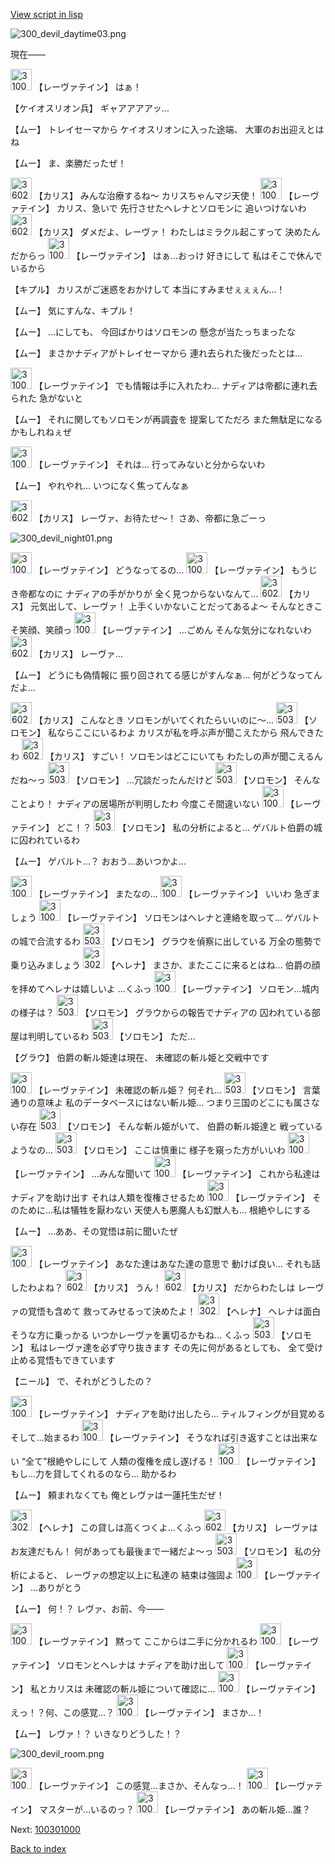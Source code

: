[View script in lisp](../scripts/100213160.txt)

![300_devil_daytime03.png](../images/backgrounds/300_devil_daytime03.png)

現在――

<img src="../images/units/3100211.png" alt="3100211.png" height="34"/>
【レーヴァテイン】
はぁ！

【ケイオスリオン兵】
ギャアアアアッ…

【ムー】
トレイセーマから
ケイオスリオンに入った途端、
大軍のお出迎えとはね

【ムー】
ま、楽勝だったぜ！

<img src="../images/units/3602511.png" alt="3602511.png" height="34"/>
【カリス】
みんな治療するね～
カリスちゃんマジ天使！

<img src="../images/units/3100211.png" alt="3100211.png" height="34"/>
【レーヴァテイン】
カリス、急いで
先行させたヘレナとソロモンに
追いつけないわ

<img src="../images/units/3602511.png" alt="3602511.png" height="34"/>
【カリス】
ダメだよ、レーヴァ！
わたしはミラクル起こすって
決めたんだからっ

<img src="../images/units/3100211.png" alt="3100211.png" height="34"/>
【レーヴァテイン】
はぁ…おっけ
好きにして
私はそこで休んでいるから

【キプル】
カリスがご迷惑をおかけして
本当にすみませぇぇぇん…！

【ムー】
気にすんな、キプル！

【ムー】
…にしても、
今回ばかりはソロモンの
懸念が当たっちまったな

【ムー】
まさかナディアがトレイセーマから
連れ去られた後だったとは…

<img src="../images/units/3100211.png" alt="3100211.png" height="34"/>
【レーヴァテイン】
でも情報は手に入れたわ…
ナディアは帝都に連れ去られた
急がないと

【ムー】
それに関してもソロモンが再調査を
提案してただろ
また無駄足になるかもしれねぇぜ

<img src="../images/units/3100211.png" alt="3100211.png" height="34"/>
【レーヴァテイン】
それは…
行ってみないと分からないわ

【ムー】
やれやれ…
いつになく焦ってんなぁ

<img src="../images/units/3602511.png" alt="3602511.png" height="34"/>
【カリス】
レーヴァ、お待たせ～！
さあ、帝都に急ごーっ

![300_devil_night01.png](../images/backgrounds/300_devil_night01.png)

<img src="../images/units/3100211.png" alt="3100211.png" height="34"/>
【レーヴァテイン】
どうなってるの…

<img src="../images/units/3100211.png" alt="3100211.png" height="34"/>
【レーヴァテイン】
もうじき帝都なのに
ナディアの手がかりが
全く見つからないなんて…

<img src="../images/units/3602511.png" alt="3602511.png" height="34"/>
【カリス】
元気出して、レーヴァ！
上手くいかないことだってあるよ～
そんなときこそ笑顔、笑顔っ

<img src="../images/units/3100211.png" alt="3100211.png" height="34"/>
【レーヴァテイン】
…ごめん
そんな気分になれないわ

<img src="../images/units/3602511.png" alt="3602511.png" height="34"/>
【カリス】
レーヴァ…

【ムー】
どうにも偽情報に
振り回されてる感じがすんなぁ…
何がどうなってんだよ…

<img src="../images/units/3602511.png" alt="3602511.png" height="34"/>
【カリス】
こんなとき
ソロモンがいてくれたらいいのに～…

<img src="../images/units/3503111.png" alt="3503111.png" height="34"/>
【ソロモン】
私ならここにいるわよ
カリスが私を呼ぶ声が聞こえたから
飛んできたわ

<img src="../images/units/3602511.png" alt="3602511.png" height="34"/>
【カリス】
すごい！
ソロモンはどこにいても
わたしの声が聞こえるんだね～っ

<img src="../images/units/3503111.png" alt="3503111.png" height="34"/>
【ソロモン】
…冗談だったんだけど

<img src="../images/units/3503111.png" alt="3503111.png" height="34"/>
【ソロモン】
そんなことより！
ナディアの居場所が判明したわ
今度こそ間違いない

<img src="../images/units/3100211.png" alt="3100211.png" height="34"/>
【レーヴァテイン】
どこ！？

<img src="../images/units/3503111.png" alt="3503111.png" height="34"/>
【ソロモン】
私の分析によると…
ゲバルト伯爵の城に囚われているわ

【ムー】
ゲバルト…？
おおう…あいつかよ…

<img src="../images/units/3100211.png" alt="3100211.png" height="34"/>
【レーヴァテイン】
またなの…

<img src="../images/units/3100211.png" alt="3100211.png" height="34"/>
【レーヴァテイン】
いいわ
急ぎましょう

<img src="../images/units/3100211.png" alt="3100211.png" height="34"/>
【レーヴァテイン】
ソロモンはヘレナと連絡を取って…
ゲバルトの城で合流するわ

<img src="../images/units/3503111.png" alt="3503111.png" height="34"/>
【ソロモン】
グラウを偵察に出している
万全の態勢で乗り込みましょう

<img src="../images/units/3302811.png" alt="3302811.png" height="34"/>
【ヘレナ】
まさか、またここに来るとはね…
伯爵の顔を拝めてヘレナは嬉しいよ
…くふっ

<img src="../images/units/3100211.png" alt="3100211.png" height="34"/>
【レーヴァテイン】
ソロモン…城内の様子は？

<img src="../images/units/3503111.png" alt="3503111.png" height="34"/>
【ソロモン】
グラウからの報告でナディアの
囚われている部屋は判明しているわ

<img src="../images/units/3503111.png" alt="3503111.png" height="34"/>
【ソロモン】
ただ…

【グラウ】
伯爵の斬ル姫達は現在、
未確認の斬ル姫と交戦中です

<img src="../images/units/3100211.png" alt="3100211.png" height="34"/>
【レーヴァテイン】
未確認の斬ル姫？
何それ…

<img src="../images/units/3503111.png" alt="3503111.png" height="34"/>
【ソロモン】
言葉通りの意味よ
私のデータベースにはない斬ル姫…
つまり三国のどこにも属さない存在

<img src="../images/units/3503111.png" alt="3503111.png" height="34"/>
【ソロモン】
そんな斬ル姫がいて、
伯爵の斬ル姫達と
戦っているようなの…

<img src="../images/units/3503111.png" alt="3503111.png" height="34"/>
【ソロモン】
ここは慎重に
様子を窺った方がいいわ

<img src="../images/units/3100211.png" alt="3100211.png" height="34"/>
【レーヴァテイン】
…みんな聞いて

<img src="../images/units/3100211.png" alt="3100211.png" height="34"/>
【レーヴァテイン】
これから私達はナディアを助け出す
それは人類を復権させるため

<img src="../images/units/3100211.png" alt="3100211.png" height="34"/>
【レーヴァテイン】
そのために…私は犠牲を厭わない
天使人も悪魔人も幻獣人も…
根絶やしにする

【ムー】
…ああ、その覚悟は前に聞いたぜ

<img src="../images/units/3100211.png" alt="3100211.png" height="34"/>
【レーヴァテイン】
あなた達はあなた達の意思で
動けば良い…
それも話したわよね？

<img src="../images/units/3602511.png" alt="3602511.png" height="34"/>
【カリス】
うん！

<img src="../images/units/3602511.png" alt="3602511.png" height="34"/>
【カリス】
だからわたしは
レーヴァの覚悟も含めて
救ってみせるって決めたよ！

<img src="../images/units/3302811.png" alt="3302811.png" height="34"/>
【ヘレナ】
ヘレナは面白そうな方に乗っかる
いつかレーヴァを裏切るかもね…
くふっ

<img src="../images/units/3503111.png" alt="3503111.png" height="34"/>
【ソロモン】
私はレーヴァ達を必ず守り抜きます
その先に何があるとしても、
全て受け止める覚悟もできています

【ニール】
で、それがどうしたの？

<img src="../images/units/3100211.png" alt="3100211.png" height="34"/>
【レーヴァテイン】
ナディアを助け出したら…
ティルフィングが目覚める
そして…始まるわ

<img src="../images/units/3100211.png" alt="3100211.png" height="34"/>
【レーヴァテイン】
そうなれば引き返すことは出来ない
“全て”根絶やしにして
人類の復権を成し遂げる！

<img src="../images/units/3100211.png" alt="3100211.png" height="34"/>
【レーヴァテイン】
もし…力を貸してくれるのなら…
助かるわ

【ムー】
頼まれなくても
俺とレヴァは一蓮托生だぜ！

<img src="../images/units/3302811.png" alt="3302811.png" height="34"/>
【ヘレナ】
この貸しは高くつくよ…くふっ

<img src="../images/units/3602511.png" alt="3602511.png" height="34"/>
【カリス】
レーヴァはお友達だもん！
何があっても最後まで一緒だよ～っ

<img src="../images/units/3503111.png" alt="3503111.png" height="34"/>
【ソロモン】
私の分析によると、
レーヴァの想定以上に私達の
結束は強固よ

<img src="../images/units/3100211.png" alt="3100211.png" height="34"/>
【レーヴァテイン】
…ありがとう

【ムー】
何！？
レヴァ、お前、今――

<img src="../images/units/3100211.png" alt="3100211.png" height="34"/>
【レーヴァテイン】
黙って
ここからは二手に分かれるわ

<img src="../images/units/3100211.png" alt="3100211.png" height="34"/>
【レーヴァテイン】
ソロモンとヘレナは
ナディアを助け出して

<img src="../images/units/3100211.png" alt="3100211.png" height="34"/>
【レーヴァテイン】
私とカリスは
未確認の斬ル姫について確認に…

<img src="../images/units/3100211.png" alt="3100211.png" height="34"/>
【レーヴァテイン】
えっ！？何、この感覚…？

<img src="../images/units/3100211.png" alt="3100211.png" height="34"/>
【レーヴァテイン】
まさか…！

【ムー】
レヴァ！？
いきなりどうした！？

![300_devil_room.png](../images/backgrounds/300_devil_room.png)

<img src="../images/units/3100211.png" alt="3100211.png" height="34"/>
【レーヴァテイン】
この感覚…まさか、そんなっ…！

<img src="../images/units/3100211.png" alt="3100211.png" height="34"/>
【レーヴァテイン】
マスターが…いるのっ？

<img src="../images/units/3100211.png" alt="3100211.png" height="34"/>
【レーヴァテイン】
あの斬ル姫…誰？

Next: [100301000](100301000.md)

[Back to index](index.md)
